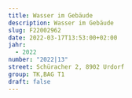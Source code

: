 ```yaml
---
title: Wasser im Gebäude
description: Wasser im Gebäude
slug: F22002962
date: 2022-03-17T13:53:00+02:00
jahr:
  - 2022
number: "2022|13"
street: Schüracher 2, 8902 Urdorf
group: TK,BAG T1
draft: false
---
```

